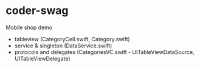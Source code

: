 # coder-swag
Mobile shop demo

- tableview (CategoryCell.swift, Category.swift)
- service & singleton (DataService.swift)
- protocols and delegates (CategoriesVC.swift - UITableViewDataSource, UITableViewDelegate)